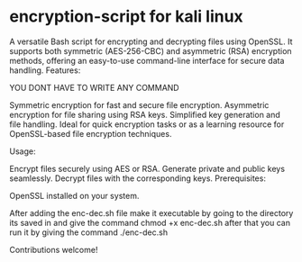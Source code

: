 # encryption-script for kali linux
A versatile Bash script for encrypting and decrypting files using OpenSSL. It supports both symmetric (AES-256-CBC) and asymmetric (RSA) encryption methods, offering an easy-to-use command-line interface for secure data handling.
Features:

YOU DONT HAVE TO WRITE ANY COMMAND

Symmetric encryption for fast and secure file encryption.
Asymmetric encryption for file sharing using RSA keys.
Simplified key generation and file handling.
Ideal for quick encryption tasks or as a learning resource for OpenSSL-based file encryption techniques.

Usage:

Encrypt files securely using AES or RSA.
Generate private and public keys seamlessly.
Decrypt files with the corresponding keys.
Prerequisites:

OpenSSL installed on your system.

After adding the enc-dec.sh file make it executable by going to the directory its saved in and give the command chmod +x enc-dec.sh
after that you can run it by giving the command ./enc-dec.sh


Contributions welcome!
